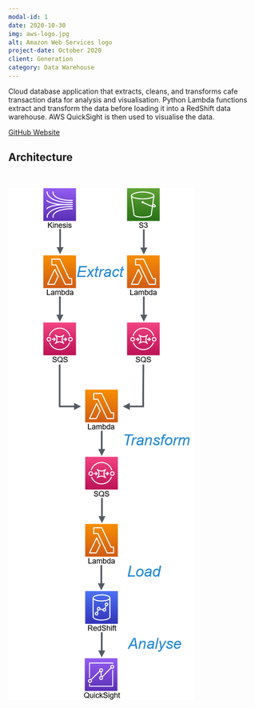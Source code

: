 ```yaml
---
modal-id: 1
date: 2020-10-30
img: aws-logo.jpg
alt: Amazon Web Services logo
project-date: October 2020
client: Generation
category: Data Warehouse
---
```


Cloud database application that extracts, cleans, and transforms cafe
transaction data for analysis and visualisation. Python Lambda functions extract
and transform the data before loading it into a RedShift data warehouse. AWS
QuickSight is then used to visualise the data.

<a href="https://github.com/jacobcallear/infinityque">
  <i class="fa fa-fw fa-github"></i>
  GitHub
</a>

<a href="https://infinityque0.wixsite.com/project">
  <i class="fa fa-fw fa-globe"></i>
  Website
</a>

## Architecture

<br>

<img class="img-responsive img-centered" src="/img/infinityque-architecture.png"
     alt="Flowchart of data pipeline architecture">
